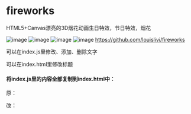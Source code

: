 # fireworks
HTML5+Canvas漂亮的3D烟花动画生日特效，节日特效，烟花

![image](http://upload-images.jianshu.io/upload_images/6411787-aaf971906d6a5922?imageMogr2/auto-orient/strip%7CimageView2/2/w/1240)
![image](http://upload-images.jianshu.io/upload_images/6411787-fb4a6506ca1bf129?imageMogr2/auto-orient/strip%7CimageView2/2/w/1240)
![image](http://upload-images.jianshu.io/upload_images/6411787-fc45fd483ca986dc?imageMogr2/auto-orient/strip%7CimageView2/2/w/1240)
![image](http://upload-images.jianshu.io/upload_images/6411787-e8fda7078860c7d1?imageMogr2/auto-orient/strip%7CimageView2/2/w/1240)
https://github.com/louislivi/fireworks

可以在index.js里修改、添加、删除文字

可以在index.html里修改标题

#### 将index.js里的内容全部复制到index.html中：
原：<script src="js/index.js"></script>

改：
<script language="JavaScript">

  index.js复制内容

</script>
